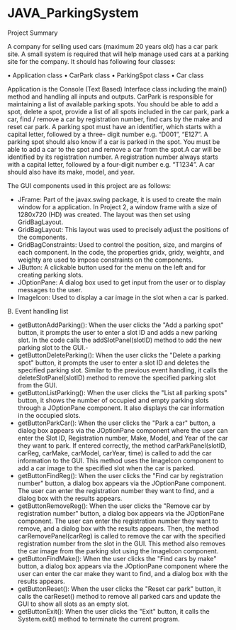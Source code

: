 # JAVA_ParkingSystem
Project Summary

A company for selling used cars (maximum 20 years old) has a car park site. A small system is required that will help manage used cars at a parking site for the company. It should has following four classes:

• Application class
• CarPark class
• ParkingSpot class
• Car class

Application is the Console (Text Based) Interface class including the main() method and handling all inputs and outputs. CarPark is responsible for maintaining a list of available parking spots. 
You should be able to add a spot, delete a spot, provide a list of all spots included in the car park, park a car, find / remove a car by registration number, find cars by the make and reset car park. 
A parking spot must have an identifier, which starts with a capital letter, followed by a three- digit number e.g. “D001”, “E127”. A parking spot should also know if a car is parked in the spot. 
You must be able to add a car to the spot and remove a car from the spot.A car will be identified by its registration number. A registration number always starts with a capital letter, followed by a four-digit number e.g. “T1234”. A car should also have its make, model, and year.

The GUI components used in this project are as follows:

- JFrame: Part of the javax.swing package, it is used to create the main window for a application. In Project 2, a window frame with a size of 1280x720 (HD) was created. The layout was then set using GridBagLayout.
- GridBagLayout: This layout was used to precisely adjust the positions of the components.
- GridBagConstraints: Used to control the position, size, and margins of each component. In the code, the properties gridx, gridy, weightx, and weighty are used to impose constraints on the components.
- JButton: A clickable button used for the menu on the left and for creating parking slots.
- JOptionPane: A dialog box used to get input from the user or to display messages to the user.
- ImageIcon: Used to display a car image in the slot when a car is parked.


B.	Event handling list

- getButtonAddParking(): When the user clicks the "Add a parking spot" button, it prompts the user to enter a slot ID and adds a new parking slot. In the code calls the addSlotPanel(slotID) method to add the new parking slot to the GUI.-
- getButtonDeleteParking(): When the user clicks the "Delete a parking spot" button, it prompts the user to enter a slot ID and deletes the specified parking slot. Similar to the previous event handling, it calls the deleteSlotPanel(slotID) method to remove the specified parking slot from the GUI.
- getButtonListParking(): When the user clicks the "List all parking spots" button, it shows the number of occupied and empty parking slots through a JOptionPane component. It also displays the car information in the occupied slots.
- getButtonParkCar(): When the user clicks the "Park a car" button, a dialog box appears via the JOptionPane component where the user can enter the Slot ID, Registration number, Make, Model, and Year of the car they want to park. If entered correctly, the method carParkPanel(slotID, carReg, carMake, carModel, carYear, time) is called to add the car information to the GUI. This method uses the ImageIcon component to add a car image to the specified slot when the car is parked.
- getButtonFindReg(): When the user clicks the "Find car by registration number" button, a dialog box appears via the JOptionPane component. The user can enter the registration number they want to find, and a dialog box with the results appears.
- getButtonRemoveReg(): When the user clicks the "Remove car by registration number" button, a dialog box appears via the JOptionPane component. The user can enter the registration number they want to remove, and a dialog box with the results appears. Then, the method carRemovePanel(carReg) is called to remove the car with the specified registration number from the slot in the GUI. This method also removes the car image from the parking slot using the ImageIcon component.
- getButtonFindMake(): When the user clicks the "Find cars by make" button, a dialog box appears via the JOptionPane component where the user can enter the car make they want to find, and a dialog box with the results appears.
- getButtonReset(): When the user clicks the "Reset car park" button, it calls the carReset() method to remove all parked cars and update the GUI to show all slots as an empty slot.
- getButtonExit(): When the user clicks the "Exit" button, it calls the System.exit() method to terminate the current program.

